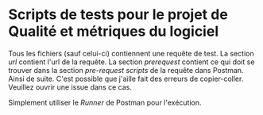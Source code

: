 # Scripts de tests pour le projet de Qualité et métriques du logiciel

Tous les fichiers (sauf celui-ci) contiennent une requête de test. La section _url_ contient l'url de la requête. La section _prerequest_ contient ce qui doit se trouver dans la section _pre-request scripts_ de la requête dans Postman. Ainsi de suite. C'est possible que j'aille fait des erreurs de copier-coller. Veuillez ouvrir une issue dans ce cas.

Simplement utiliser le _Runner_ de Postman pour l'exécution.
